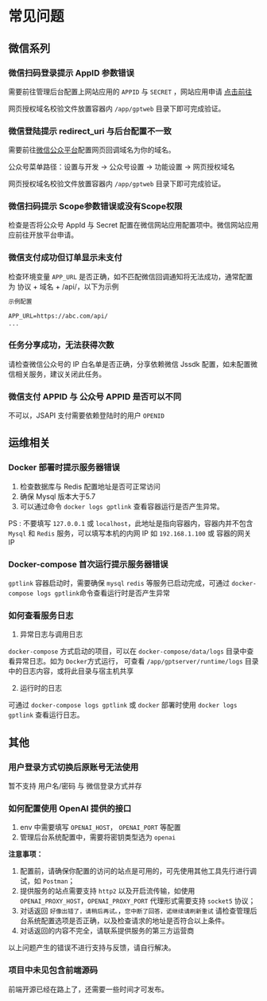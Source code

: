 # 常见问题

## 微信系列
### 微信扫码登录提示 AppID 参数错误

需要前往管理后台配置上网站应用的 `APPID` 与 `SECRET` ，网站应用申请 [点击前往](https://open.weixin.qq.com/)

网页授权域名校验文件放置容器内 `/app/gptweb` 目录下即可完成验证。

### 微信登陆提示 redirect_uri 与后台配置不一致

需要前往[微信公众平台](https://mp.weixin.qq.com/)配置网页回调域名为你的域名。

公众号菜单路径：设置与开发 -> 公众号设置 -> 功能设置 -> 网页授权域名

网页授权域名校验文件放置容器内 `/app/gptweb` 目录下即可完成验证。

### 微信扫码提示 Scope参数错误或没有Scope权限

检查是否将公众号 AppId 与 Secret 配置在微信网站应用配置项中。微信网站应用 应前往开放平台申请。

### 微信支付成功但订单显示未支付

检查环境变量 `APP_URL` 是否正确，如不匹配微信回调通知将无法成功，通常配置为 协议 + 域名 + /api/，以下为示例

```txt
示例配置

APP_URL=https://abc.com/api/
...
```

### 任务分享成功，无法获得次数

请检查微信公众号的 IP 白名单是否正确，分享依赖微信 Jssdk 配置，如未配置微信相关服务，建议关闭此任务。

### 微信支付 APPID 与 公众号 APPID 是否可以不同

不可以，JSAPI 支付需要依赖登陆时的用户 `OPENID`

## 运维相关

### Docker 部署时提示服务器错误

1. 检查数据库与 Redis 配置地址是否可正常访问
2. 确保 Mysql 版本大于5.7
3. 可以通过命令 `docker logs gptlink` 查看容器运行是否产生异常。

PS : 不要填写 `127.0.0.1` 或 `localhost`，此地址是指向容器内，容器内并不包含 `Mysql` 和 `Redis` 服务，可以填写本机的内网 IP 如 `192.168.1.100` 或 容器的网关 IP

### Docker-compose 首次运行提示服务器错误

`gptlink` 容器启动时，需要确保 `mysql` `redis` 等服务已启动完成，可通过 `docker-compose logs gptlink`命令查看运行时是否产生异常

### 如何查看服务日志

1. 异常日志与调用日志

`docker-compose` 方式启动的项目，可以在 `docker-compose/data/logs` 目录中查看异常日志。如为 `Docker`方式运行，
可查看 `/app/gptserver/runtime/logs` 目录中的日志内容，或将此目录与宿主机共享

2. 运行时的日志

可通过 `docker-compose logs gptlink` 或 `docker` 部署时使用 `docker logs gptlink` 查看运行日志。


## 其他
### 用户登录方式切换后原账号无法使用
暂不支持 用户名/密码 与 微信登录方式并存

### 如何配置使用 OpenAI 提供的接口
1. env 中需要填写 `OPENAI_HOST`， `OPENAI_PORT` 等配置
2. 管理后台系统配置中，需要将密钥类型选为 `openai`

**注意事项：**

1. 配置前，请确保你配置的访问的站点是可用的，可先使用其他工具先行进行调试，如 `Postman`；
2. 提供服务的站点需要支持 `http2` 以及开启流传输，如使用 `OPENAI_PROXY_HOST`，`OPENAI_PROXY_PORT` 代理形式需要支持 `socket5` 协议；
3. 对话返回 `好像出错了，请稍后再试。`，`您中断了回答，诺继续请刷新重试` 请检查管理后台系统配置选项是否正确，以及检查请求的地址是否符合以上条件。
4. 对话返回的内容不完全，请联系提供服务的第三方运营商

以上问题产生的错误不进行支持与反馈，请自行解决。


### 项目中未见包含前端源码

前端开源已经在路上了，还需要一些时间才可发布。
